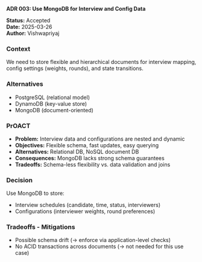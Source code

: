 **ADR 003: Use MongoDB for Interview and Config Data**

**Status:** Accepted  
**Date:** 2025-03-26  
**Author:** Vishwapriyaj

### Context
We need to store flexible and hierarchical documents for interview mapping, config settings (weights, rounds), and state transitions.

### Alternatives
- PostgreSQL (relational model)
- DynamoDB (key-value store)
- MongoDB (document-oriented)

### PrOACT
- **Problem:** Interview data and configurations are nested and dynamic
- **Objectives:** Flexible schema, fast updates, easy querying
- **Alternatives:** Relational DB, NoSQL document DB
- **Consequences:** MongoDB lacks strong schema guarantees
- **Tradeoffs:** Schema-less flexibility vs. data validation and joins

### Decision
Use MongoDB to store:
- Interview schedules (candidate, time, status, interviewers)
- Configurations (interviewer weights, round preferences)

### Tradeoffs - Mitigations
- Possible schema drift (→ enforce via application-level checks)
- No ACID transactions across documents (→ not needed for this use case)